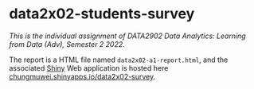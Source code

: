 # data2x02-students-survey

*This is the individual assignment of DATA2902 Data Analytics: Learning from Data (Adv), Semester 2 2022*.

The report is a HTML file named `data2x02-a1-report.html`, and the associated [Shiny](https://shiny.rstudio.com/) Web application is hosted here [chungmuwei.shinyapps.io/data2x02-survey](https://chungmuwei.shinyapps.io/data2x02-survey/).
